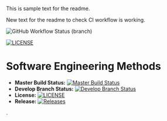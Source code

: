 This is sample text for the readme.

New text for the readme to check CI workflow is working.

![GitHub Workflow Status (branch)](https://img.shields.io/github/actions/workflow/status/jamnic1994/GroupProject/main.yml?branch=master)

[![LICENSE](https://img.shields.io/github/license/jamnic1994/GroupProject.svg?style=flat-square)](https://github.com/jamnic1994/GroupProject/blob/master/LICENSE)

# Software Engineering Methods
- **Master Build Status:** [![Master Build Status](https://img.shields.io/github/actions/workflow/status/jamnic1994/GroupProject/main.yml?branch=master)](https://github.com/jamnic1994/GroupProject/tree/master)
- **Develop Branch Status:** [![Develop Branch Status](https://img.shields.io/github/actions/workflow/status/jamnic1994/GroupProject/main.yml?branch=develop)](https://github.com/jamnic1994/GroupProject/tree/develop)
- **License:** [![LICENSE](https://img.shields.io/github/license/jamnic1994/GroupProject.svg?style=flat-square)](https://github.com/jamnic1994/GroupProject/blob/master/LICENSE)
- **Release:** [![Releases](https://img.shields.io/github/release/jamnic1994/GroupProject/all.svg?style=flat-square)](https://github.com/jamnic1994/GroupProject/releases)

.
